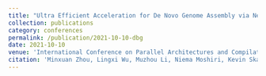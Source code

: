 ```yaml
---
title: "Ultra Efficient Acceleration for De Novo Genome Assembly via Near-Memory Computing"
collection: publications
category: conferences
permalink: /publication/2021-10-10-dbg
date: 2021-10-10
venue: 'International Conference on Parallel Architectures and Compilation Techniques (PACT)'
citation: 'Minxuan Zhou, Lingxi Wu, Muzhou Li, Niema Moshiri, Kevin Skadron, and Tajana Rosing, “Ultra Efficient Acceleration for De Novo Genome Assembly via Near-Memory Computing”, International Conference on Parallel Architectures and Compilation Techniques (PACT), 2021'
---
```

